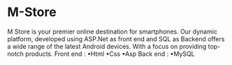 # M-Store
M Store is your premier online destination for smartphones. Our dynamic platform, developed using ASP.Net as front end and SQL as Backend offers a wide range of the latest Android devices. With a focus on providing top-notch products. Front end : •Html •Css •Asp Back end : •MySQL

